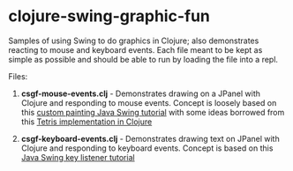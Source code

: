 # clojure-swing-graphic-fun

Samples of using Swing to do graphics in Clojure; also demonstrates reacting to mouse and keyboard events. Each file meant to be kept as simple as possible and should be able to run by loading the file into a repl.

Files:

1. **csgf-mouse-events.clj** - Demonstrates drawing on a JPanel with Clojure and responding to mouse events. Concept is loosely based on this [custom painting Java Swing tutorial](http://docs.oracle.com/javase/tutorial/uiswing/painting/index.html) with some ideas borrowed from this [Tetris implementation in Clojure](https://gist.github.com/alexander-yakushev/1207703)

2. **csgf-keyboard-events.clj** - Demonstrates drawing text on JPanel with Clojure and responding to keyboard events. Concept is based on this [Java Swing key listener tutorial](http://docs.oracle.com/javase/tutorial/uiswing/events/keylistener.html)

